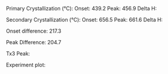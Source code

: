 Primary Crystallization (°C):
	Onset: 439.2
	Peak: 456.9
	Delta H: 

Secondary Crystallization  (°C):
	Onset: 656.5
	Peak: 661.6
	Delta H:

Onset difference: 217.3

Peak Difference: 204.7

Tx3 Peak:
<!-- PUBLISH STOP -->
Experiment plot:


